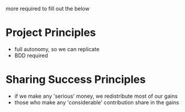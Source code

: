 
more required to fill out the below

# Project Principles
- full autonomy, so we can replicate
- BDD required

# Sharing Success Principles
- if we make any 'serious' money, we redistribute most of our gains
- those who make any 'considerable' contribution share in the gains
